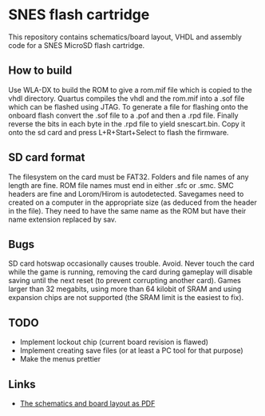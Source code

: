 # SNES flash cartridge

This repository contains schematics/board layout, VHDL and assembly code for a SNES MicroSD flash cartridge.

## How to build

Use WLA-DX to build the ROM to give a rom.mif file which is copied to the vhdl directory.
Quartus compiles the vhdl and the rom.mif into a .sof file which can be flashed using JTAG.
To generate a file for flashing onto the onboard flash convert the .sof file to a .pof and then a .rpd file.
Finally reverse the bits in each byte in the .rpd file to yield snescart.bin.
Copy it onto the sd card and press L+R+Start+Select to flash the firmware. 

## SD card format

The filesystem on the card must be FAT32.
Folders and file names of any length are fine.
ROM file names must end in either .sfc or .smc. SMC headers are fine and Lorom/Hirom is autodetected.
Savegames need to created on a computer in the appropriate size (as deduced from the header in the file).
They need to have the same name as the ROM but have their name extension replaced by sav.

## Bugs

SD card hotswap occasionally causes trouble. Avoid.
Never touch the card while the game is running, removing the card during gameplay will disable saving until the next reset (to prevent corrupting another card).
Games larger than 32 megabits, using more than 64 kilobit of SRAM and using expansion chips are not supported (the SRAM limit is the easiest to fix).

## TODO

- Implement lockout chip (current board revision is flawed)
- Implement creating save files (or at least a PC tool for that purpose)
- Make the menus prettier

## Links

- [The schematics and board layout as PDF](http://aiju.de/snesflash.pdf)
